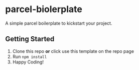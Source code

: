 # parcel-biolerplate

A simple parcel boilerplate to kickstart your project.

## Getting Started

1. Clone this repo **or** click use this template on the repo page
2. Run `npm install`
3. Happy Coding!
